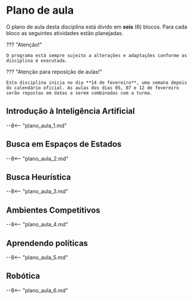 # Plano de aula

O plano de aula desta disciplina está divido em **seis** (6) blocos. Para cada bloco as seguintes atividades estão planejadas.

??? "Atenção!"

    O programa está sempre sujeito a alterações e adaptações conforme as disciplina é executada.


??? "Atenção para reposição de aulas!"

    Esta disciplina inicia no dia **14 de fevereiro**, uma semana depois do calendário oficial. As aulas dos dias 05, 07 e 12 de fevereiro serão repostas em datas a serem combinadas com a turma.
    

## Introdução à Inteligência Artificial

--8<-- "plano_aula_1.md"

## Busca em Espaços de Estados

--8<-- "plano_aula_2.md"

## Busca Heurística

--8<-- "plano_aula_3.md"

## Ambientes Competitivos

--8<-- "plano_aula_4.md"

## Aprendendo políticas

--8<-- "plano_aula_5.md"

## Robótica

--8<-- "plano_aula_6.md"

